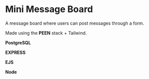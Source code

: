 # Mini Message Board #
A message board where users can post messages through a form.

Made using the **PEEN** stack + Tailwind.

**PostgreSQL** 

**EXPRESS**

**EJS**

**Node**
